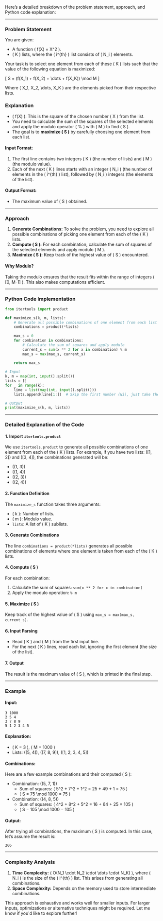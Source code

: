 Here’s a detailed breakdown of the problem statement, approach, and Python code explanation:

---

### **Problem Statement**
You are given:
- A function \( f(X) = X^2 \).
- \( K \) lists, where the \( i^{th} \) list consists of \( N_i \) elements.

Your task is to select one element from each of these \( K \) lists such that the value of the following equation is maximized:

\[
S = (f(X_1) + f(X_2) + \dots + f(X_K)) \mod M
\]

Where \( X_1, X_2, \dots, X_K \) are the elements picked from their respective lists.

### **Explanation**
- \( f(X) \): This is the square of the chosen number \( X \) from the list.
- You need to calculate the sum of the squares of the selected elements and apply the modulo operator \( \% \) with \( M \) to find \( S \).
- The goal is to **maximize \( S \)** by carefully choosing one element from each list.

#### Input Format:
1. The first line contains two integers \( K \) (the number of lists) and \( M \) (the modulo value).
2. Each of the next \( K \) lines starts with an integer \( N_i \) (the number of elements in the \( i^{th} \) list), followed by \( N_i \) integers (the elements of the list).

#### Output Format:
- The maximum value of \( S \) obtained.

---

### **Approach**
1. **Generate Combinations:** To solve the problem, you need to explore all possible combinations of picking one element from each of the \( K \) lists.
2. **Compute \( S \):** For each combination, calculate the sum of squares of the selected elements and apply modulo \( M \).
3. **Maximize \( S \):** Keep track of the highest value of \( S \) encountered.

#### Why Modulo?
Taking the modulo ensures that the result fits within the range of integers \( [0, M-1] \). This also makes computations efficient.

---

### **Python Code Implementation**

```python
from itertools import product

def maximize_s(k, m, lists):
    # Generate all possible combinations of one element from each list
    combinations = product(*lists)
    
    max_s = 0
    for combination in combinations:
        # Calculate the sum of squares and apply modulo
        current_s = sum(x ** 2 for x in combination) % m
        max_s = max(max_s, current_s)
    
    return max_s

# Input
k, m = map(int, input().split())
lists = []
for _ in range(k):
    line = list(map(int, input().split()))
    lists.append(line[1:])  # Skip the first number (Ni), just take the list elements

# Output
print(maximize_s(k, m, lists))
```

---

### **Detailed Explanation of the Code**

#### 1. **Import `itertools.product`**
We use `itertools.product` to generate all possible combinations of one element from each of the \( K \) lists. For example, if you have two lists: \([1, 2]\) and \([3, 4]\), the combinations generated will be:
- \((1, 3)\)
- \((1, 4)\)
- \((2, 3)\)
- \((2, 4)\)

#### 2. **Function Definition**
The `maximize_s` function takes three arguments:
- \( k \): Number of lists.
- \( m \): Modulo value.
- `lists`: A list of \( K \) sublists.

#### 3. **Generate Combinations**
The line `combinations = product(*lists)` generates all possible combinations of elements where one element is taken from each of the \( K \) lists.

#### 4. **Compute \( S \)**
For each combination:
1. Calculate the sum of squares: `sum(x ** 2 for x in combination)`
2. Apply the modulo operation: `% m`

#### 5. **Maximize \( S \)**
Keep track of the highest value of \( S \) using `max_s = max(max_s, current_s)`.

#### 6. **Input Parsing**
- Read \( K \) and \( M \) from the first input line.
- For the next \( K \) lines, read each list, ignoring the first element (the size of the list).

#### 7. **Output**
The result is the maximum value of \( S \), which is printed in the final step.

---

### **Example**

#### Input:
```
3 1000
2 5 4
3 7 8 9
5 1 2 3 4 5
```

#### Explanation:
- \( K = 3 \), \( M = 1000 \)
- Lists: \([5, 4]\), \([7, 8, 9]\), \([1, 2, 3, 4, 5]\)

#### Combinations:
Here are a few example combinations and their computed \( S \):
- Combination: \((5, 7, 1)\)
  - Sum of squares: \( 5^2 + 7^2 + 1^2 = 25 + 49 + 1 = 75 \)
  - \( S = 75 \mod 1000 = 75 \)
- Combination: \((4, 8, 5)\)
  - Sum of squares: \( 4^2 + 8^2 + 5^2 = 16 + 64 + 25 = 105 \)
  - \( S = 105 \mod 1000 = 105 \)

#### Output:
After trying all combinations, the maximum \( S \) is computed. In this case, let’s assume the result is:
```
206
```

---

### **Complexity Analysis**

1. **Time Complexity:** \( O(N_1 \cdot N_2 \cdot \dots \cdot N_K) \), where \( N_i \) is the size of the \( i^{th} \) list. This arises from generating all combinations.
2. **Space Complexity:** Depends on the memory used to store intermediate combinations.

This approach is exhaustive and works well for smaller inputs. For larger inputs, optimizations or alternative techniques might be required. Let me know if you'd like to explore further!
